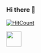 ### Hi there 👋
[![HitCount](http://hits.dwyl.com/atul15r/atul15r.svg)](http://hits.dwyl.com/atul15r/atul15r)

 <a href="https://medium.com/@atul15r"><img src="https://www.freedomforuminstitute.org/wp-content/uploads/2016/10/medium-icon.png" width="40px" height="40px"/></a>
<!--
**atul15r/atul15r** is a ✨ _special_ ✨ repository because its `README.md` (this file) appears on your GitHub profile.

Here are some ideas to get you started:

- 🔭 I’m currently working on ...
- 🌱 I’m currently learning ...
- 👯 I’m looking to collaborate on ...
- 🤔 I’m looking for help with ...
- 💬 Ask me about ...
- 📫 How to reach me: ...
- 😄 Pronouns: ...
- ⚡ Fun fact: ...
-->




